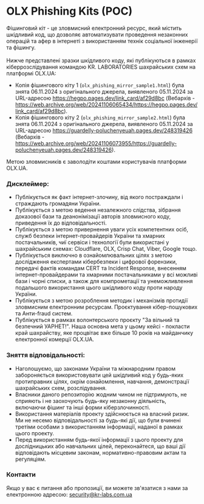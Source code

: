 # OLX Phishing Kits (POC)
Фішинговий кіт - це зловмисний електронний ресурс, який містить шкідливий код, що дозволяє автоматизувати проведення незаконних операцій та афер в інтернеті з використанням технік соціальної інженерії та фішингу. <br><br>
Нижче представлені зразки шкідливого коду, які публікуються в рамках кіберрозслідування командою KR. LABORATORIES шахрайських схем на платформі OLX.UA:
- Копія фішингового кіту 1 (``olx_phishing_mirror_sample1.html``) була знята 06.11.2024 з оригінального джерела, виявленого 05.11.2024 за URL-адресою https://hegpo.pages.dev/link_card/af29d8bc (Вебархів - https://web.archive.org/web/20241106065434/https://hegpo.pages.dev/link_card/af29d8bc).
- Копія фішингового кіту 2 (``olx_phishing_mirror_sample2.html``) була знята 06.11.2024 з оригінального джерела, виявленого 05.11.2024 за URL-адресою https://guardelly-poluchenyeuah.pages.dev/248319426 (Вебархів - https://web.archive.org/web/20241106073955/https://guardelly-poluchenyeuah.pages.dev/248319426).

Метою зловмисників є заволодіти коштами користувачів платформи OLX.UA.
### Дисклеймер:
- Публікується як факт інтернет-злочину, від якого постраждали і страждають громадяни України.
- Публікується з метою ведення незалежного слідства, зібрання доказової бази та деанонімізації авторів зловмисного коду, приведення їх до відповідальності.
- Публікується з метою привернення уваги усіх компетентних осіб, служб безпеки інтернет-провайдерів України та хмарних постачальників, чиї сервіси і технології були використані у шахрайським схемах: Cloudflare, OLX, Crisp Chat, Viber, Google тощо.
- Публікується виключно в ознайомлювальних цілях з метою дослідження експертами кібербезпеки і цифрової форензики, передачі фактів командам CERT та Incident Response, внесенням інтернет-провайдерами та хмарними постачальниками у всі можливі бази і чорні списки, а також для компрометації та унеможливлення подальшого використання цього шкідливого коду проти народу України.
- Публікується з метою розроблення методик і механізмів протидії зловмисним електронним ресурсам. Проєктування кібер-пошукових та Анти-fraud систем.
- Публікується в рамках волонтерського проєкту "За вільний та безпечний УАРНЕТ!". Наша основна мета у цьому кейсі - покласти край шахрайству, яке процвітає вже більше 10 років на майданчику електронної комерції OLX.UA.
### Зняття відповідальності:
- Наголошуємо, що законами України та міжнародним правом забороняється використовувати цей шкідливий код у будь-яких протиправних цілях, окрім ознайомлення, навчання, демонстрації шахрайських схем, розслідування.
- Власники даного репозиторію жодним чином не підтримують, не сприяють і не заохочують будь-яку незаконну діяльність, включаючи фішинг та інші форми кіберзлочинності.
- Використання матеріалів проекту здійснюється на власний ризик. Ми не несемо відповідальності за будь-які дії, що були вчинені третіми особами з використанням інформації, наданої в рамках цього проекту.
- Перед використанням будь-якої інформації з цього проекту для дослідницьких або навчальних цілей, переконайтеся, що ваші дії відповідають місцевим законам, нормативно-правовим актам та регуляціям.
### Контакти
Якщо у вас є питання або пропозиції, ви можете зв'язатися з нами за електронною адресою: security@kr-labs.com.ua
